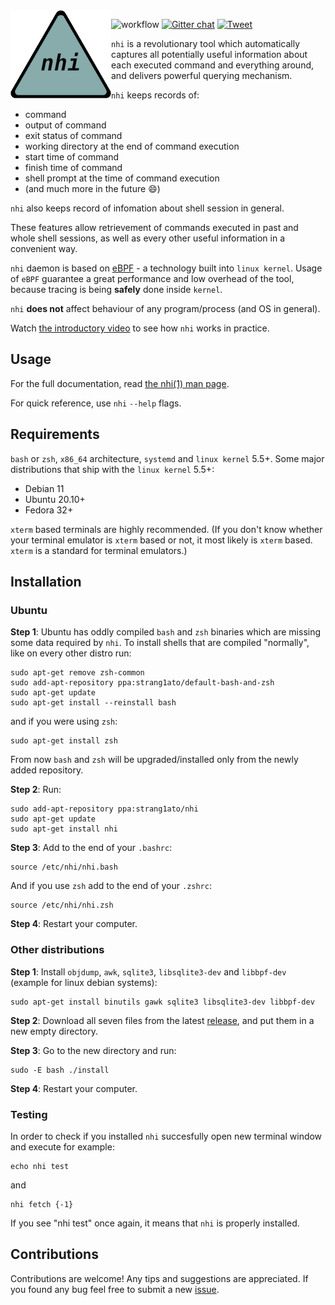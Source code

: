 <img src="doc/nhi-logo-200x200.png" align="left">

![workflow](https://github.com/strang1ato/nhi/actions/workflows/ci.yml/badge.svg)
[![Gitter chat](https://badges.gitter.im/gitterHQ/gitter.png)](https://gitter.im/nhi-project/community)
[![Tweet](https://img.shields.io/twitter/url/http/shields.io.svg?style=social)](https://twitter.com/intent/tweet?url=https://github.com/strang1ato/nhi)

`nhi` is a revolutionary tool which automatically captures all potentially useful information
about each executed command and everything around, and delivers powerful querying mechanism.

`nhi` keeps records of:
- command
- output of command
- exit status of command
- working directory at the end of command execution
- start time of command
- finish time of command
- shell prompt at the time of command execution
- (and much more in the future :smile:)

`nhi` also keeps record of infomation about shell session in general.

These features allow retrievement of commands executed in past and whole shell sessions,
as well as every other useful information in a convenient way.

`nhi` daemon is based on [eBPF](https://ebpf.io/) - a technology built into `linux kernel`.
Usage of `eBPF` guarantee a great performance and low overhead of the tool, because tracing is being **safely** done inside `kernel`.

`nhi` **does not** affect behaviour of any program/process (and OS in general).

Watch [the introductory video](https://www.youtube.com/watch?v=i7F3fJdYXSs) to see how `nhi` works in practice.

## Usage
For the full documentation, read [the nhi(1) man page](https://htmlpreview.github.io/?https://github.com/strang1ato/nhi/blob/main/doc/nhi.1.html).

For quick reference, use `nhi` `--help` flags.

## Requirements
`bash` or `zsh`, `x86_64` architecture, `systemd` and `linux kernel` 5.5+.
Some major distributions that ship with the `linux kernel` 5.5+:
- Debian 11
- Ubuntu 20.10+
- Fedora 32+

`xterm` based terminals are highly recommended. (If you don't know whether your terminal emulator is `xterm` based or not, it most likely is `xterm` based. `xterm` is a standard for terminal emulators.)

## Installation

### Ubuntu
**Step 1**:
Ubuntu has oddly compiled `bash` and `zsh` binaries which are missing some data required by `nhi`. To install shells that are compiled "normally", like on every other distro run:

    sudo apt-get remove zsh-common
    sudo add-apt-repository ppa:strang1ato/default-bash-and-zsh
    sudo apt-get update
    sudo apt-get install --reinstall bash

and if you were using `zsh`:

    sudo apt-get install zsh

From now `bash` and `zsh` will be upgraded/installed only from the newly added repository.

**Step 2**: Run:

    sudo add-apt-repository ppa:strang1ato/nhi
    sudo apt-get update
    sudo apt-get install nhi

**Step 3**: Add to the end of your `.bashrc`:

    source /etc/nhi/nhi.bash

And if you use `zsh` add to the end of your `.zshrc`:

    source /etc/nhi/nhi.zsh

**Step 4**: Restart your computer.

### Other distributions
**Step 1**: Install `objdump`, `awk`, `sqlite3`, `libsqlite3-dev` and `libbpf-dev` (example for linux debian systems):

    sudo apt-get install binutils gawk sqlite3 libsqlite3-dev libbpf-dev

**Step 2**: Download all seven files from the latest [release](https://github.com/strang1ato/nhi/releases), and put them in a new empty directory.

**Step 3**: Go to the new directory and run:

    sudo -E bash ./install

**Step 4**: Restart your computer.

### Testing
In order to check if you installed `nhi` succesfully open new terminal window and execute for example:

    echo nhi test

and

    nhi fetch {-1}

If you see "nhi test" once again, it means that `nhi` is properly installed.

## Contributions
Contributions are welcome! Any tips and suggestions are appreciated. If you found any bug feel free to submit a new [issue](https://github.com/strang1ato/nhi/issues).
